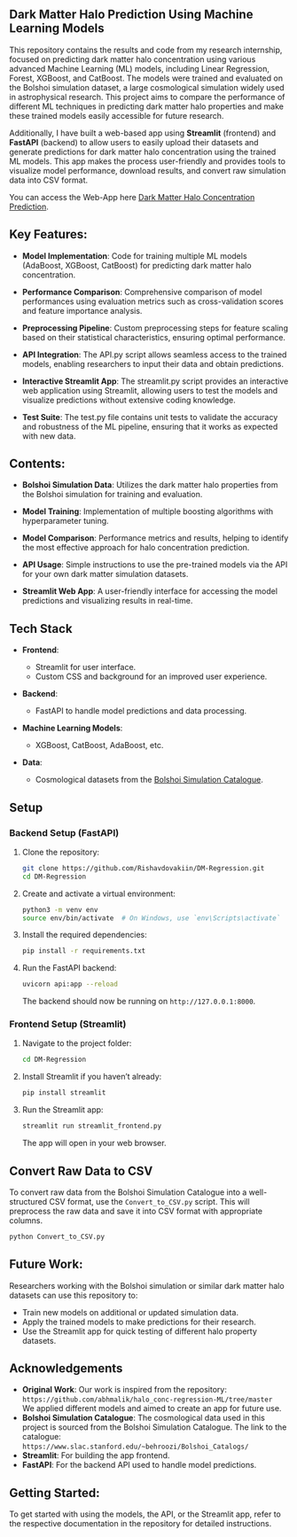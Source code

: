 ## Dark Matter Halo Prediction Using Machine Learning Models
This repository contains the results and code from my research internship, focused on predicting dark matter halo concentration using various advanced Machine Learning (ML) models, including Linear Regression, Forest, XGBoost, and CatBoost. The models were trained and evaluated on the Bolshoi simulation dataset, a large cosmological simulation widely used in astrophysical research. This project aims to compare the performance of different ML techniques in predicting dark matter halo properties and make these trained models easily accessible for future research.

Additionally, I have built a web-based app using **Streamlit** (frontend) and **FastAPI** (backend) to allow users to easily upload their datasets and generate predictions for dark matter halo concentration using the trained ML models. This app makes the process user-friendly and provides tools to visualize model performance, download results, and convert raw simulation data into CSV format.

You can access the Web-App here [Dark Matter Halo Concentration Prediction](https://dark-matter-concentration-prediction.streamlit.app/).

## Key Features:
- **Model Implementation**: Code for training multiple ML models (AdaBoost, XGBoost, CatBoost) for predicting dark matter halo concentration.
- **Performance Comparison**: Comprehensive comparison of model performances using evaluation metrics such as cross-validation scores and feature importance analysis.

- **Preprocessing Pipeline**: Custom preprocessing steps for feature scaling based on their statistical characteristics, ensuring optimal performance.

- **API Integration**: The API.py script allows seamless access to the trained models, enabling researchers to input their data and obtain predictions.

- **Interactive Streamlit App**: The streamlit.py script provides an interactive web application using Streamlit, allowing users to test the models and visualize predictions without extensive coding knowledge.

- **Test Suite**: The test.py file contains unit tests to validate the accuracy and robustness of the ML pipeline, ensuring that it works as expected with new data.

## Contents:
- **Bolshoi Simulation Data**: Utilizes the dark matter halo properties from the Bolshoi simulation for training and evaluation.

- **Model Training**: Implementation of multiple boosting algorithms with hyperparameter tuning.

- **Model Comparison**: Performance metrics and results, helping to identify the most effective approach for halo concentration prediction.

- **API Usage**: Simple instructions to use the pre-trained models via the API for your own dark matter simulation datasets.

- **Streamlit Web App**: A user-friendly interface for accessing the model predictions and visualizing results in real-time.
  
## Tech Stack

- **Frontend**: 
  - Streamlit for user interface.
  - Custom CSS and background for an improved user experience.
  
- **Backend**: 
  - FastAPI to handle model predictions and data processing.
  
- **Machine Learning Models**:
  - XGBoost, CatBoost, AdaBoost, etc.

- **Data**: 
  - Cosmological datasets from the [Bolshoi Simulation Catalogue](https://www.slac.stanford.edu/~behroozi/Bolshoi_Catalogs/).

## Setup
### Backend Setup (FastAPI)

1. Clone the repository:
   ```bash
   git clone https://github.com/Rishavdovakiin/DM-Regression.git
   cd DM-Regression
   ```
2. Create and activate a virtual environment:
   ```bash
   python3 -m venv env
   source env/bin/activate  # On Windows, use `env\Scripts\activate`
   ```
3. Install the required dependencies:
   ```bash
   pip install -r requirements.txt
   ```
4. Run the FastAPI backend:
   ```bash
   uvicorn api:app --reload
   ```
   The backend should now be running on `http://127.0.0.1:8000`.

### Frontend Setup (Streamlit)
1. Navigate to the project folder:
   ```bash
   cd DM-Regression
   ```
2. Install Streamlit if you haven’t already:
   ```bash
   pip install streamlit
   ```
3. Run the Streamlit app:
   ```bash
   streamlit run streamlit_frontend.py
   ```
   The app will open in your web browser.

## Convert Raw Data to CSV
To convert raw data from the Bolshoi Simulation Catalogue into a well-structured CSV format, use the `Convert_to_CSV.py` script. This will preprocess the raw data and save it into CSV format with appropriate columns.
```bash
python Convert_to_CSV.py
```

## Future Work:
Researchers working with the Bolshoi simulation or similar dark matter halo datasets can use this repository to:

- Train new models on additional or updated simulation data.
- Apply the trained models to make predictions for their research.
- Use the Streamlit app for quick testing of different halo property datasets.

## Acknowledgements
- **Original Work**: Our work is inspired from the repository: ```https://github.com/abhmalik/halo_conc-regression-ML/tree/master ```
                    We applied different models and aimed to create an app for future use.
- **Bolshoi Simulation Catalogue**: The cosmological data used in this project is sourced from the Bolshoi Simulation Catalogue.
                                  The link to the catalogue: 
                                  ```
                                  https://www.slac.stanford.edu/~behroozi/Bolshoi_Catalogs/
                                  ```
- **Streamlit**: For building the app frontend.
- **FastAPI**: For the backend API used to handle model predictions.

## Getting Started:
To get started with using the models, the API, or the Streamlit app, refer to the respective documentation in the repository for detailed instructions.
